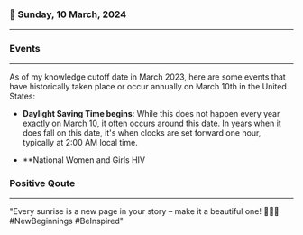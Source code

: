 ### 📅 Sunday, 10 March, 2024
------
### Events
------
As of my knowledge cutoff date in March 2023, here are some events that have historically taken place or occur annually on March 10th in the United States:

- **Daylight Saving Time begins**: While this does not happen every year exactly on March 10, it often occurs around this date. In years when it does fall on this date, it's when clocks are set forward one hour, typically at 2:00 AM local time.
  
- **National Women and Girls HIV
### Positive Qoute
------
"Every sunrise is a new page in your story – make it a beautiful one! 🌅✨📖 #NewBeginnings #BeInspired"
